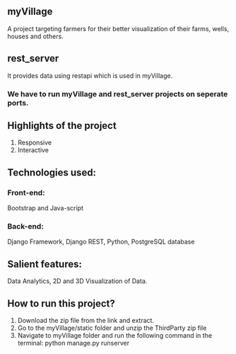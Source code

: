 ## myVillage
A project targeting farmers for their better visualization of their farms, wells, houses and others.

## rest_server
It provides data using restapi which is used in myVillage.

### We have to run myVillage and rest_server projects on seperate ports.

## Highlights of the project
1. Responsive
2. Interactive

## Technologies used:
### Front-end: 
Bootstrap and Java-script
### Back-end: 
Django Framework, Django REST, Python, PostgreSQL database

## Salient features:
Data Analytics, 2D and 3D Visualization of Data.

## How to run this project?
1. Download the zip file from the link and extract.
2. Go to the myVillage/static folder and unzip the ThirdParty zip file
3. Navigate to myVillage folder and run the following command in the terminal: python manage.py runserver

